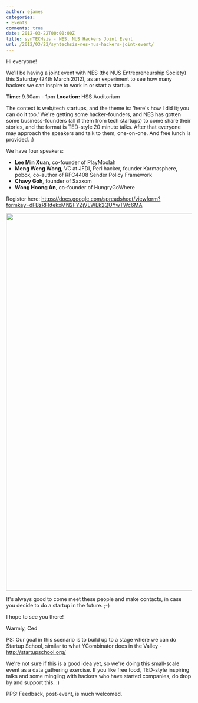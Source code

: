 ```yaml
---
author: ejames
categories:
- Events
comments: true
date: 2012-03-22T00:00:00Z
title: synTECHsis - NES, NUS Hackers Joint Event
url: /2012/03/22/syntechsis-nes-nus-hackers-joint-event/
---
```


Hi everyone!

We'll be having a joint event with NES (the NUS Entrepreneurship Society) this Saturday (24th March 2012), as an experiment to see how many hackers we can inspire to work in or start a startup.

<strong>Time: </strong>9.30am - 1pm
<strong>Location:</strong> HSS Auditorium

The context is web/tech startups, and the theme is: 'here's how I did it; you can do it too.' We're getting some hacker-founders, and NES has gotten some business-founders (all if them from tech startups) to come share their stories, and the format is TED-style 20 minute talks. After that everyone may approach the speakers and talk to them, one-on-one. And free lunch is provided. :)

We have four speakers:
<ul><li><strong>Lee Min Xuan</strong>, co-founder of PlayMoolah</li>
<li><strong>Meng Weng Wong</strong>, VC at JFDI, Perl hacker, founder Karmasphere, pobox, co-author of RFC4408 Sender Policy Framework</li>
<li><strong>Chavy Goh</strong>, founder of Saxxom</li>
<li><strong>Wong Hoong An</strong>, co-founder of HungryGoWhere</li></ul>

Register here:
<a href="https://docs.google.com/spreadsheet/viewform?formkey=dFBzRFktekxMN2FYZjVLWEk2QUYwTWc6MA">https://docs.google.com/spreadsheet/viewform?formkey=dFBzRFktekxMN2FYZjVLWEk2QUYwTWc6MA</a>

<img src="/img/2012/03/EDM-Poster.jpg" alt="" title="EDM Poster" width="724" height="1024" class="aligncenter size-full wp-image-2475" />

It's always good to come meet these people and make contacts, in case you decide to do a startup in the future. ;-)

I hope to see you there!

Warmly,
Ced

PS: Our goal in this scenario is to build up to a stage where we can do Startup School, similar to what YCombinator does in the Valley - <a href="http://startupschool.org/">http://startupschool.org/</a>

We're not sure if this is a good idea yet, so we're doing this small-scale event as a data gathering exercise. If you like free food, TED-style inspiring talks and some mingling with hackers who have started companies, do drop by and support this. :) 

PPS: Feedback, post-event, is much welcomed.

